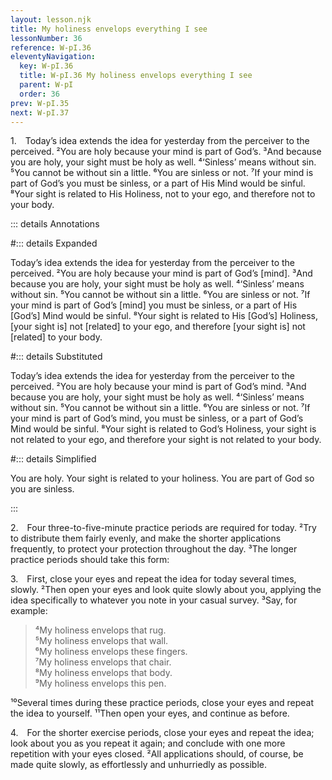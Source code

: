 ```yaml
---
layout: lesson.njk
title: My holiness envelops everything I see
lessonNumber: 36
reference: W-pI.36
eleventyNavigation:
  key: W-pI.36
  title: W-pI.36 My holiness envelops everything I see
  parent: W-pI
  order: 36
prev: W-pI.35
next: W-pI.37
---
```


1. Today’s idea extends the idea for yesterday from the perceiver to the perceived. 
²You are holy because your mind is part of God’s. 
³And because you are holy, your sight must be holy as well. 
⁴‘Sinless’ means without sin. 
⁵You cannot be without sin a little. 
⁶You are sinless or not. 
⁷If your mind is part of God’s you must be sinless, or a part of His Mind would be sinful. 
⁸Your sight is related to His Holiness, not to your ego, and therefore not to your body.

::: details Annotations

#::: details Expanded

Today’s idea extends the idea for yesterday from the perceiver to the perceived. 
²You are holy because your mind is part of God’s [mind]. 
³And because you are holy, your sight must be holy as well. 
⁴‘Sinless’ means without sin. 
⁵You cannot be without sin a little. 
⁶You are sinless or not. 
⁷If your mind is part of God’s [mind] you must be sinless, or a part of His [God’s] Mind would be sinful. 
⁸Your sight is related to His [God’s] Holiness, [your sight is] not [related] to your ego, and therefore [your sight is] not [related] to your body.

#::: details Substituted

Today’s idea extends the idea for yesterday from the perceiver to the perceived. 
²You are holy because your mind is part of God’s mind. 
³And because you are holy, your sight must be holy as well. 
⁴‘Sinless’ means without sin. 
⁵You cannot be without sin a little. 
⁶You are sinless or not. 
⁷If your mind is part of God’s mind, you must be sinless, or a part of God’s Mind would be sinful. 
⁸Your sight is related to God’s Holiness, your sight is not related to your ego, and therefore your sight is not related to your body.

#::: details Simplified

You are holy.
Your sight is related to your holiness.
You are part of God so you are sinless.

:::

2. Four three-to-five-minute practice periods are required for today. 
²Try to distribute them fairly evenly, and make the shorter applications frequently, to protect your protection throughout the day. 
³The longer practice periods should take this form:

3. First, close your eyes and repeat the idea for today several times, slowly. 
²Then open your eyes and look quite slowly about you, applying the idea specifically to whatever you note in your casual survey. 
³Say, for example:

>⁴My holiness envelops that rug.  
⁵My holiness envelops that wall.  
⁶My holiness envelops these fingers.  
⁷My holiness envelops that chair.  
⁸My holiness envelops that body.  
⁹My holiness envelops this pen.

¹⁰Several times during these practice periods, close your eyes and repeat the idea to yourself. 
¹¹Then open your eyes, and continue as before.

4. For the shorter exercise periods, close your eyes and repeat the idea; look about you as you repeat it again; and conclude with one more repetition with your eyes closed. 
²All applications should, of course, be made quite slowly, as effortlessly and unhurriedly as possible.
